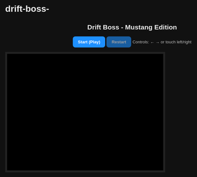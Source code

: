 # drift-boss-<!doctype html>
<html lang="en">
<head>
<meta charset="utf-8" />
<meta name="viewport" content="width=device-width,initial-scale=1" />
<title>Drift Boss - Mustang Edition</title>
<style>
  html,body{height:100%;margin:0;background:#111;color:#eee;font-family:sans-serif}
  #game {display:block;margin:10px auto;border:6px solid #222;background:#000; image-rendering: pixelated;}
  #ui{width:800px;margin:8px auto;text-align:center;}
  button{padding:10px 16px;border-radius:8px;border:none;background:#1e90ff;color:#fff;font-weight:700;cursor:pointer}
  .muted{opacity:.6}
  canvas{display:block}
  .small{font-size:13px;color:#bbb}
</style>
</head>
<body>
<div id="ui">
  <h2>Drift Boss - Mustang Edition</h2>
  <div>
    <button id="startBtn">Start (Play)</button>
    <button id="restartBtn" class="muted">Restart</button>
    <label class="small"> Controls: ← → or touch left/right</label>
  </div>
</div>

<canvas id="game" width="800" height="600"></canvas>

<script>
(() => {
  const canvas = document.getElementById('game');
  const ctx = canvas.getContext('2d');
  const W = canvas.width, H = canvas.height;

  const startBtn = document.getElementById('startBtn');
  const restartBtn = document.getElementById('restartBtn');

  let running = false, gameOver = false, score = 0;
  const player = { x: W / 2, y: H - 120, w: 30, h: 50, speed: 6, angle: 0, drift: 0.05 };

  const segments = [];
  const SEG_H = 18;
  const SEG_COUNT = Math.ceil(H / SEG_H) + 6;
  let baseGap = 120;
  let difficulty = 0.0035;

  const keys = { left: false, right: false };
  canvas.addEventListener('touchstart', (e) => {
    e.preventDefault();
    const t = e.touches[0];
    if (t.clientX < window.innerWidth / 2) keys.left = true;
    else keys.right = true;
  }, { passive: false });
  canvas.addEventListener('touchend', () => { keys.left = false; keys.right = false; }, { passive: true });
  window.addEventListener('keydown', (e) => { if (e.key === 'ArrowLeft') keys.left = true; if (e.key === 'ArrowRight') keys.right = true; });
  window.addEventListener('keyup', (e) => { if (e.key === 'ArrowLeft') keys.left = false; if (e.key === 'ArrowRight') keys.right = false; });

  function resetTrack() {
    segments.length = 0;
    let cx = W / 2;
    for (let i = 0; i < SEG_COUNT; i++) {
      segments.push({ cx, gap: baseGap + Math.sin(i * 0.3) * 30 });
      cx += (Math.random() - 0.5) * 8;
      cx = Math.max(baseGap + 40, Math.min(W - baseGap - 40, cx));
    }
  }

  function restart() {
    running = false;
    gameOver = false;
    score = 0;
    player.x = W / 2;
    player.angle = 0;
    difficulty = 0.0035;
    baseGap = 120;
    resetTrack();
    restartBtn.classList.add('muted');
  }

  function checkCollision() {
    const segIndex = Math.floor((H - player.y) / SEG_H);
    if (segIndex >= 0 && segIndex < segments.length) {
      const s = segments[segIndex];
      const leftBound = s.cx - s.gap;
      const rightBound = s.cx + s.gap;
      if (player.x - player.w / 2 < leftBound || player.x + player.w / 2 > rightBound) {
        return true;
      }
    }
    return false;
  }

  let last = 0;
  function loop(ts) {
    if (!running) return;
    const dt = Math.min(40, ts - last || 16);
    last = ts;

    if (keys.left) { player.x -= player.speed; player.angle = -player.drift; }
    else if (keys.right) { player.x += player.speed; player.angle = player.drift; }
    else { player.angle *= 0.85; }

    player.x = Math.max(20, Math.min(W - 20, player.x));

    const head = segments[0];
    const newCx = Math.max(baseGap + 40, Math.min(W - baseGap - 40, head.cx + (Math.random() - 0.5) * 8 - difficulty * (score / 100)));
    const newGap = Math.max(80, baseGap + Math.sin(perfNow() * 0.002) * 40 - score * 0.01);
    segments.unshift({ cx: newCx, gap: newGap });
    segments.pop();

    score += 1;
    if (score % 600 === 0) { baseGap = Math.max(90, baseGap - 4); difficulty += 0.0002; }

    if (checkCollision()) {
      gameOver = true;
      running = false;
      restartBtn.classList.remove('muted');
    }

    draw();
    if (!gameOver) requestAnimationFrame(loop);
    else {
      ctx.fillStyle = "rgba(0,0,0,0.5)";
      ctx.fillRect(0, 0, W, H);
      ctx.fillStyle = "#fff";
      ctx.font = "bold 28px sans-serif";
      ctx.textAlign = "center";
      ctx.fillText("GAME OVER", W / 2, H / 2 - 20);
      ctx.font = "18px sans-serif";
      ctx.fillText("Score: " + score, W / 2, H / 2 + 10);
      ctx.fillText("Press Restart to try again", W / 2, H / 2 + 40);
    }
  }

  function perfNow() { return (performance && performance.now) ? performance.now() : Date.now(); }

  function draw() {
    ctx.clearRect(0, 0, W, H);

    const g = ctx.createLinearGradient(0, 0, 0, H);
    g.addColorStop(0, '#ff7f50'); // warm orange
    g.addColorStop(1, '#ff1493'); // hot pink
    ctx.fillStyle = g;
    ctx.fillRect(0, 0, W, H);

    for (let i = segments.length - 1; i >= 0; i--) {
      const s = segments[i];
      const y = H - (i * SEG_H) - SEG_H / 2;
      const left = s.cx - s.gap;
      const right = s.cx + s.gap;

      ctx.fillStyle = '#1f1f25';
      ctx.fillRect(0, y - SEG_H / 2, left, SEG_H);
      ctx.fillRect(right, y - SEG_H / 2, W - right, SEG_H);

      ctx.fillStyle = 'rgba(255,255,255,0.03)';
      ctx.fillRect(left, y - 2, right - left, 4);
    }

    ctx.save();
    ctx.translate(player.x, player.y);
    ctx.rotate(player.angle);
    ctx.beginPath();
    ctx.moveTo(0, -player.h / 2);
    ctx.lineTo(-player.w / 2, player.h / 2);
    ctx.lineTo(player.w / 2, player.h / 2);
    ctx.closePath();
    ctx.fillStyle = '#ff6b6b'; // cool red
    ctx.fill();
    ctx.strokeStyle = '#fff2';
    ctx.lineWidth = 2;
    ctx.stroke();
    ctx.restore();

    ctx.fillStyle = '#fff';
    ctx.font = "bold 16px sans-serif";
    ctx.textAlign = "left";
    ctx.fillText("Score: " + score, 12, 24);
    ctx.textAlign = "right";
    ctx.fillText("Gap: " + Math.round(baseGap * 2) + "px", W - 12
